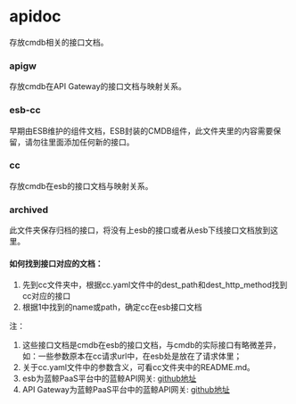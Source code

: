 # apidoc
存放cmdb相关的接口文档。

### apigw
存放cmdb在API Gateway的接口文档与映射关系。

### esb-cc 
早期由ESB维护的组件文档，ESB封装的CMDB组件，此文件夹里的内容需要保留，请勿往里面添加任何新的接口。

### cc
存放cmdb在esb的接口文档与映射关系。

### archived
此文件夹保存归档的接口，将没有上esb的接口或者从esb下线接口文档放到这里。

#### 如何找到接口对应的文档：
1. 先到cc文件夹中，根据cc.yaml文件中的dest_path和dest_http_method找到cc对应的接口
2. 根据1中找到的name或path，确定cc在esb接口文档

注：
1. 这些接口文档是cmdb在esb的接口文档，与cmdb的实际接口有略微差异，如：一些参数原本在cc请求url中，在esb处是放在了请求体里；
2. 关于cc.yaml文件中的参数含义，可看cc文件夹中的README.md。
3. esb为蓝鲸PaaS平台中的蓝鲸API网关: [github地址](https://github.com/TencentBlueKing/legacy-bk-paas)
4. API Gateway为蓝鲸PaaS平台中的蓝鲸API网关: [github地址](https://github.com/TencentBlueKing/blueking-apigateway)
